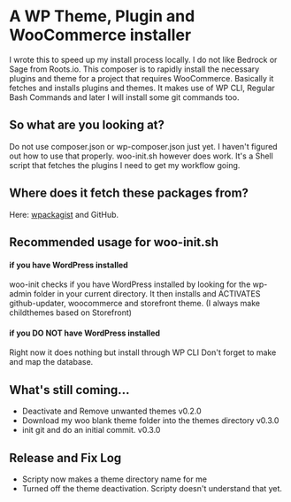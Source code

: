 # A WP Theme, Plugin and WooCommerce installer
I wrote this to speed up my install process locally. I do not like Bedrock or Sage from Roots.io.
This composer is to rapidly install the necessary plugins and theme for a project that requires WooCommerce.
Basically it fetches and installs plugins and themes. It makes use of WP CLI, Regular Bash Commands and later I will install some git commands too.

## So what are you looking at?
Do not use composer.json or wp-composer.json just yet. I haven't figured out how to use that properly.
woo-init.sh however does work. It's a Shell script that fetches the plugins I need to get my workflow going.

## Where does it fetch these packages from?
Here: [wpackagist](https://wpackagist.org/) and GitHub.

## Recommended usage for woo-init.sh
#### if you have WordPress installed
woo-init checks if you have WordPress installed by looking for the wp-admin folder in your current directory.
It then installs and ACTIVATES github-updater, woocommerce and storefront theme. (I always make childthemes based on Storefront)
#### if you DO NOT have WordPress installed
Right now it does nothing but install through WP CLI
Don't forget to make and map the database. 

## What's still coming...
- Deactivate and Remove unwanted themes v0.2.0
- Download my woo blank theme folder into the themes directory v0.3.0
- init git and do an initial commit. v0.3.0

## Release and Fix Log
- Scripty now makes a theme directory name for me
- Turned off the theme deactivation. Scripty doesn't understand that yet.

